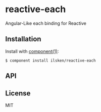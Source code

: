 
# reactive-each

  Angular-Like each binding for Reactive

## Installation

  Install with [component(1)](http://component.io):

    $ component install ilsken/reactive-each

## API



## License

  MIT
